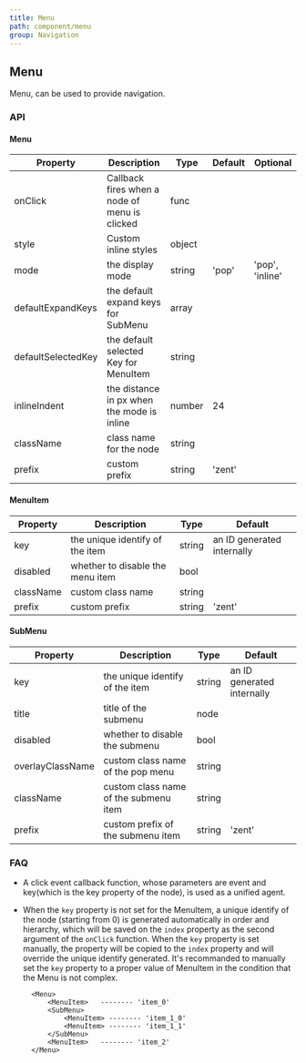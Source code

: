 ```yaml
---
title: Menu
path: component/menu
group: Navigation
---
```


## Menu

Menu, can be used to provide navigation.

### API

#### Menu

| Property | Description | Type | Default | Optional |
|------|------|------|--------|---------|
| onClick | Callback fires when a node of menu is clicked | func |  | |
| style | Custom inline styles | object |  | |
| mode | the display mode | string | 'pop' | 'pop', 'inline' |
| defaultExpandKeys | the default expand keys for SubMenu | array | | |
| defaultSelectedKey | the default selected Key for MenuItem | string | |
| inlineIndent | the distance in px when the mode is inline | number | 24 | |
| className | class name for the node | string |  |
| prefix | custom prefix | string | 'zent' | |


#### MenuItem

| Property | Description | Type | Default |
|------|------|------|--------|
| key | the unique identify of the item | string | an ID generated internally |
| disabled | whether to disable the menu item  | bool |  |
| className | custom class name | string |  |
| prefix | custom prefix | string | 'zent' |


#### SubMenu

| Property | Description | Type | Default |
|------|------|------|--------|
| key | the unique identify of the item | string | an ID generated internally |
| title | title of the submenu | node |  |
| disabled | whether to disable the submenu  | bool |  |
| overlayClassName | custom class name of the pop menu | string |  |
| className | custom class name of the submenu item | string |  |
| prefix | custom prefix of the submenu item | string | 'zent' |


### FAQ

- A click event callback function, whose parameters are event and key(which is the key property of the node), is used as a unified agent.
- When the `key` property is not set for the MenuItem, a unique identify of the node (starting from 0) is generated automatically in order and hierarchy, which will be saved on the `index` property as the second argument of the `onClick` function.
  When the `key` property is set manually, the property will be copied to the `index` property and will override  the unique identify generated. It's recommanded to manually set the `key` property to a proper value of MenuItem in the condition that the Menu is not complex.
  
  ```
	<Menu>
		<MenuItem>   -------- 'item_0'
		<SubMenu>
			<MenuItem> -------- 'item_1_0'
			<MenuItem> -------- 'item_1_1'
		</SubMenu>
		<MenuItem>   -------- 'item_2'
	</Menu>
	```
